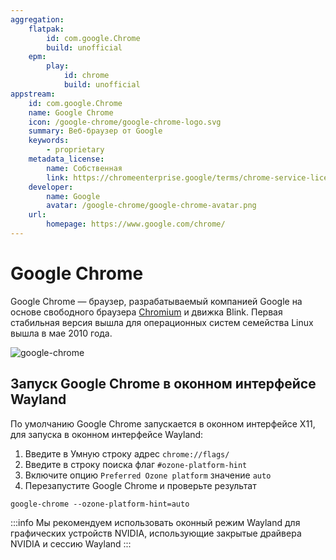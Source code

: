 ```yaml
---
aggregation:
    flatpak:
        id: com.google.Chrome
        build: unofficial
    epm:
        play:
            id: chrome
            build: unofficial
appstream:
    id: com.google.Chrome
    name: Google Chrome
    icon: /google-chrome/google-chrome-logo.svg
    summary: Веб-браузер от Google
    keywords:
        - proprietary
    metadata_license:
        name: Собственная
        link: https://chromeenterprise.google/terms/chrome-service-license-agreement/in/
    developer:
        name: Google
        avatar: /google-chrome/google-chrome-avatar.png
    url:
        homepage: https://www.google.com/chrome/
---
```


# Google Chrome

Google Chrome — браузер, разрабатываемый компанией Google на основе свободного браузера [Chromium](/chromium) и движка Blink. Первая стабильная версия вышла для операционных систем семейства Linux вышла в мае 2010 года.

![google-chrome](/google-chrome/google-chrome-1.png)

<!--@include: @apps/_parts/install/content-flatpak.md-->
<!--@include: @apps/_parts/warns/unprivileged-spaces.md-->
<!--@include: @apps/_parts/install/content-epm-play.md-->

## Запуск Google Chrome в оконном интерфейсе Wayland

По умолчанию Google Chrome запускается в оконном интерфейсе X11, для запуска в оконном интерфейсе Wayland:

1. Введите в Умную строку адрес `chrome://flags/`
2. Введите в строку поиска флаг `#ozone-platform-hint`
3. Включите опцию `Preferred Ozone platform` значение `auto`
4. Перезапустите Google Chrome и проверьте результат

```shell
google-chrome --ozone-platform-hint=auto
```

:::info
Мы рекомендуем использовать оконный режим Wayland для графических устройств NVIDIA, использующие закрытые драйвера NVIDIA и сессию Wayland
:::
